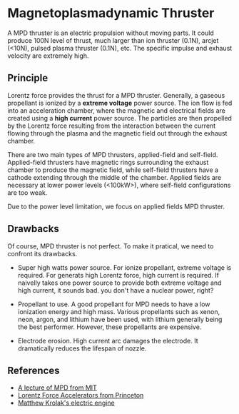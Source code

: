 # Magnetoplasmadynamic Thruster

A MPD thruster is an electric propulsion without moving parts. It could produce 100N level of thrust, much larger than ion thruster (0.1N), arcjet (<10N), pulsed plasma thruster (0.1N), etc. The specific impulse and exhaust velocity are extremely high.

## Principle

Lorentz force provides the thrust for a MPD thruster. Generally, a gaseous propellant is ionized by a **extreme voltage** power source. The ion flow is fed into an acceleration chamber, where the magnetic and electrical fields are created using a **high current** power source. The particles are then propelled by the Lorentz force resulting from the interaction between the current flowing through the plasma and the magnetic field out through the exhaust chamber.

There are two main types of MPD thrusters, applied-field and self-field. Applied-field thrusters have magnetic rings surrounding the exhaust chamber to produce the magnetic field, while self-field thrusters have a cathode extending through the middle of the chamber. Applied fields are necessary at lower power levels (<100kW>), where self-field configurations are too weak.

Due to the power level limitation, we focus on applied fields MPD thruster.

## Drawbacks

Of course, MPD thruster is not perfect. To make it pratical, we need to confront its drawbacks.

* Super high watts power source. For ionize propellant, extreme voltage is required. For generats high Lorentz force, high current is required. If naivelly takes one power source to provide both extreme voltage and high current, it sounds bad. you don't have a nuclear power, right?

* Propellant to use. A good propellant for MPD needs to have a low ionization energy and high mass. Various propellants such as xenon, neon, argon, and lithium have been used, with lithium generally being the best performer. However, these propellants are expensive.

* Electrode erosion. High current arc damages the electrode. It dramatically reduces the lifespan of nozzle.

## References

* [A lecture of MPD from MIT](https://ocw.mit.edu/courses/aeronautics-and-astronautics/16-522-space-propulsion-spring-2015/lecture-notes/MIT16_522S15_Lecture19.pdf)
* [Lorentz Force Accelerators from Princeton](https://alfven.princeton.edu/research/lfa)
* [Matthew Krolak's electric engine](http://www.myelectricengine.com/)
